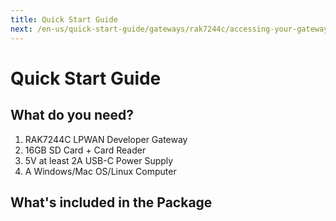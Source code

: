 ```yaml
---
title: Quick Start Guide
next: /en-us/quick-start-guide/gateways/rak7244c/accessing-your-gateway/#accessing-your-gateway
---
```


# Quick Start Guide

<rk-img
  src="/assets/images/quick-start-guide/rak7244c/quick-start-guide/fendmvbfrguhtcxjnewh.jpg"
  width="90%"
  figure-number="1"
  caption="RAK7244C Product Overview"
/>

## What do you need?

1. RAK7244C LPWAN Developer Gateway
2. 16GB SD Card + Card Reader
3. 5V at least 2A USB-C Power Supply
4. A Windows/Mac OS/Linux Computer

<rk-btn
  src="https://store.rakwireless.com/products/rak7244-lpwan-developer-gateway?variant=31446039887917"
  label="Buy a RAK7244C LPWAN Developer Gateway"
  _blank
/>

## What's included in the Package

<rk-img
  src="/assets/images/quick-start-guide/rak7244c/quick-start-guide/package.png"
  width="100%"
  figure-number="2"
  caption="RAK7244C Package Contents"
/>
